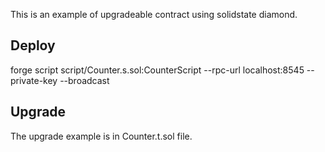 This is an example of upgradeable contract using solidstate diamond.

## Deploy
forge script script/Counter.s.sol:CounterScript --rpc-url localhost:8545 --private-key <pk> --broadcast

## Upgrade
The upgrade example is in Counter.t.sol file.